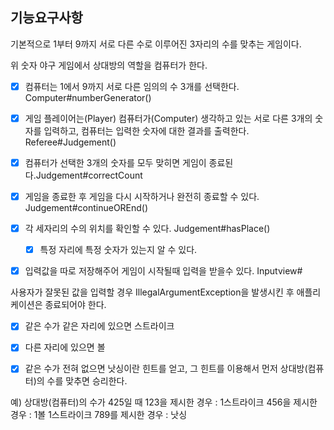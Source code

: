 
## 기능요구사항 
기본적으로 1부터 9까지 서로 다른 수로 이루어진 3자리의 수를 맞추는 게임이다.

위 숫자 야구 게임에서 상대방의 역할을 컴퓨터가 한다. 
- [X] 컴퓨터는 1에서 9까지 서로 다른 임의의 수 3개를 선택한다. Computer#numberGenerator()
- [X] 게임 플레이어는(Player) 컴퓨터가(Computer) 생각하고 있는 서로 다른 3개의 숫자를 입력하고, 
   컴퓨터는 입력한 숫자에 대한 결과를 출력한다. Referee#Judgement()
- [X] 컴퓨터가 선택한 3개의 숫자를 모두 맞히면 게임이 종료된다.Judgement#correctCount
- [X] 게임을 종료한 후 게임을 다시 시작하거나 완전히 종료할 수 있다. Judgement#continueOREnd()
- [X] 각 세자리의 수의 위치를 확인할 수 있다.  Judgement#hasPlace()
  - [X] 특정 자리에 특정 숫자가 있는지 알 수 있다. 
- [X] 입력값을 따로 저장해주어 게임이 시작될때 입력을 받을수 있다. Inputview#


사용자가 잘못된 값을 입력할 경우 IllegalArgumentException을 발생시킨 후 애플리케이션은 종료되어야 한다.
- [X] 같은 수가 같은 자리에 있으면 스트라이크
- [X] 다른 자리에 있으면 볼
- [X] 같은 수가 전혀 없으면 낫싱이란 힌트를 얻고, 그 힌트를 이용해서 먼저 상대방(컴퓨터)의 수를 맞추면 승리한다.


예) 상대방(컴퓨터)의 수가 425일 때
123을 제시한 경우 : 1스트라이크
456을 제시한 경우 : 1볼 1스트라이크
789를 제시한 경우 : 낫싱
